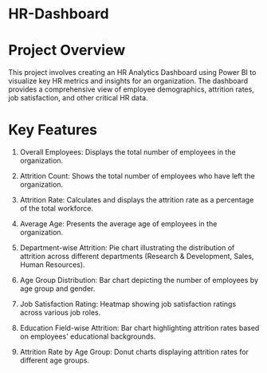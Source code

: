 # HR-Dashboard
# Project Overview
This project involves creating an HR Analytics Dashboard using Power BI to visualize key HR metrics and insights for an organization. The dashboard provides a comprehensive view of employee demographics, attrition rates, job satisfaction, and other critical HR data.

# Key Features
1. Overall Employees: Displays the total number of employees in the organization.

2. Attrition Count: Shows the total number of employees who have left the organization.
   
3. Attrition Rate: Calculates and displays the attrition rate as a percentage of the total workforce.

4. Average Age: Presents the average age of employees in the organization.

5. Department-wise Attrition: Pie chart illustrating the distribution of attrition across different departments (Research & Development, Sales, Human Resources).

6. Age Group Distribution: Bar chart depicting the number of employees by age group and gender.

7. Job Satisfaction Rating: Heatmap showing job satisfaction ratings across various job roles.

8. Education Field-wise Attrition: Bar chart highlighting attrition rates based on employees' educational backgrounds.
   
9. Attrition Rate by Age Group: Donut charts displaying attrition rates for different age groups.
